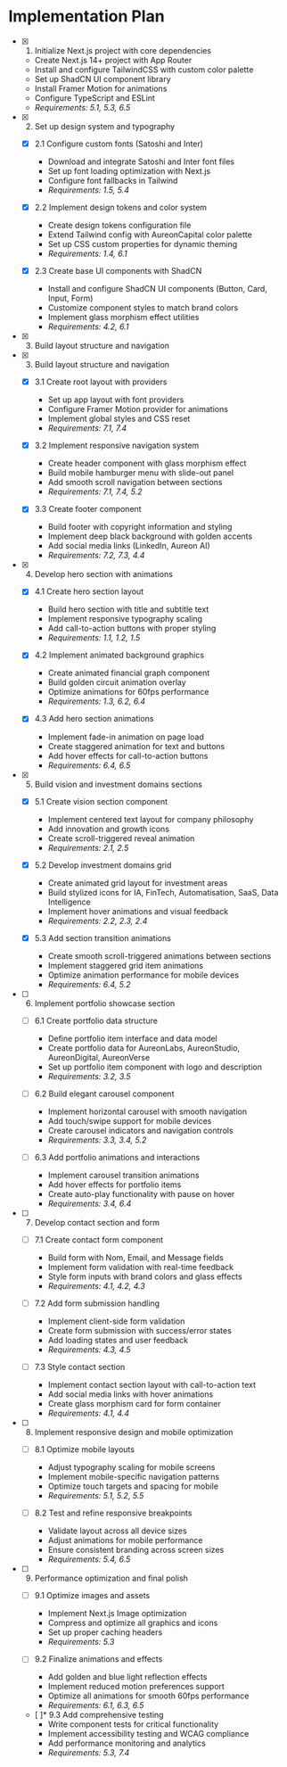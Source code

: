 # Implementation Plan

- [x] 1. Initialize Next.js project with core dependencies





  - Create Next.js 14+ project with App Router
  - Install and configure TailwindCSS with custom color palette
  - Set up ShadCN UI component library
  - Install Framer Motion for animations
  - Configure TypeScript and ESLint
  - _Requirements: 5.1, 5.3, 6.5_

- [x] 2. Set up design system and typography








  - [x] 2.1 Configure custom fonts (Satoshi and Inter)


    - Download and integrate Satoshi and Inter font files
    - Set up font loading optimization with Next.js
    - Configure font fallbacks in Tailwind
    - _Requirements: 1.5, 5.4_
  
  - [x] 2.2 Implement design tokens and color system


    - Create design tokens configuration file
    - Extend Tailwind config with AureonCapital color palette
    - Set up CSS custom properties for dynamic theming
    - _Requirements: 1.4, 6.1_
  
  - [x] 2.3 Create base UI components with ShadCN


    - Install and configure ShadCN UI components (Button, Card, Input, Form)
    - Customize component styles to match brand colors
    - Implement glass morphism effect utilities
    - _Requirements: 4.2, 6.1_
- [x] 3. Build layout structure and navigation




- [x] 3. Build layout structure and navigation

  - [x] 3.1 Create root layout with providers


    - Set up app layout with font providers
    - Configure Framer Motion provider for animations
    - Implement global styles and CSS reset
    - _Requirements: 7.1, 7.4_
  
  - [x] 3.2 Implement responsive navigation system


    - Create header component with glass morphism effect
    - Build mobile hamburger menu with slide-out panel
    - Add smooth scroll navigation between sections
    - _Requirements: 7.1, 7.4, 5.2_
  
  - [x] 3.3 Create footer component


    - Build footer with copyright information and styling
    - Implement deep black background with golden accents
    - Add social media links (LinkedIn, Aureon AI)
    - _Requirements: 7.2, 7.3, 4.4_

- [x] 4. Develop hero section with animations





  - [x] 4.1 Create hero section layout


    - Build hero section with title and subtitle text
    - Implement responsive typography scaling
    - Add call-to-action buttons with proper styling
    - _Requirements: 1.1, 1.2, 1.5_
  

  - [x] 4.2 Implement animated background graphics

    - Create animated financial graph component
    - Build golden circuit animation overlay
    - Optimize animations for 60fps performance
    - _Requirements: 1.3, 6.2, 6.4_
  
  - [x] 4.3 Add hero section animations


    - Implement fade-in animation on page load
    - Create staggered animation for text and buttons
    - Add hover effects for call-to-action buttons
    - _Requirements: 6.4, 6.5_

- [x] 5. Build vision and investment domains sections




  - [x] 5.1 Create vision section component


    - Implement centered text layout for company philosophy
    - Add innovation and growth icons
    - Create scroll-triggered reveal animation
    - _Requirements: 2.1, 2.5_
  
  - [x] 5.2 Develop investment domains grid


    - Create animated grid layout for investment areas
    - Build stylized icons for IA, FinTech, Automatisation, SaaS, Data Intelligence
    - Implement hover animations and visual feedback
    - _Requirements: 2.2, 2.3, 2.4_
  
  - [x] 5.3 Add section transition animations


    - Create smooth scroll-triggered animations between sections
    - Implement staggered grid item animations
    - Optimize animation performance for mobile devices
    - _Requirements: 6.4, 5.2_

- [ ] 6. Implement portfolio showcase section
  - [ ] 6.1 Create portfolio data structure
    - Define portfolio item interface and data model
    - Create portfolio data for AureonLabs, AureonStudio, AureonDigital, AureonVerse
    - Set up portfolio item component with logo and description
    - _Requirements: 3.2, 3.5_
  
  - [ ] 6.2 Build elegant carousel component
    - Implement horizontal carousel with smooth navigation
    - Add touch/swipe support for mobile devices
    - Create carousel indicators and navigation controls
    - _Requirements: 3.3, 3.4, 5.2_
  
  - [ ] 6.3 Add portfolio animations and interactions
    - Implement carousel transition animations
    - Add hover effects for portfolio items
    - Create auto-play functionality with pause on hover
    - _Requirements: 3.4, 6.4_

- [ ] 7. Develop contact section and form
  - [ ] 7.1 Create contact form component
    - Build form with Nom, Email, and Message fields
    - Implement form validation with real-time feedback
    - Style form inputs with brand colors and glass effects
    - _Requirements: 4.1, 4.2, 4.3_
  
  - [ ] 7.2 Add form submission handling
    - Implement client-side form validation
    - Create form submission with success/error states
    - Add loading states and user feedback
    - _Requirements: 4.3, 4.5_
  
  - [ ] 7.3 Style contact section
    - Implement contact section layout with call-to-action text
    - Add social media links with hover animations
    - Create glass morphism card for form container
    - _Requirements: 4.1, 4.4_

- [ ] 8. Implement responsive design and mobile optimization
  - [ ] 8.1 Optimize mobile layouts
    - Adjust typography scaling for mobile screens
    - Implement mobile-specific navigation patterns
    - Optimize touch targets and spacing for mobile
    - _Requirements: 5.1, 5.2, 5.5_
  
  - [ ] 8.2 Test and refine responsive breakpoints
    - Validate layout across all device sizes
    - Adjust animations for mobile performance
    - Ensure consistent branding across screen sizes
    - _Requirements: 5.4, 6.5_

- [ ] 9. Performance optimization and final polish
  - [ ] 9.1 Optimize images and assets
    - Implement Next.js Image optimization
    - Compress and optimize all graphics and icons
    - Set up proper caching headers
    - _Requirements: 5.3_
  
  - [ ] 9.2 Finalize animations and effects
    - Add golden and blue light reflection effects
    - Implement reduced motion preferences support
    - Optimize all animations for smooth 60fps performance
    - _Requirements: 6.1, 6.3, 6.5_
  
  - [ ]* 9.3 Add comprehensive testing
    - Write component tests for critical functionality
    - Implement accessibility testing and WCAG compliance
    - Add performance monitoring and analytics
    - _Requirements: 5.3, 7.4_